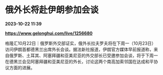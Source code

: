 # 俄外长将赴伊朗参加会谈

**2023-10-22 11:39**

**https://www.gelonghui.com/live/1256680**

格隆汇10月22日｜俄罗斯外交部证实，俄外长拉夫罗夫将在下周一（10月23日）访问伊朗首都德黑兰出席外长会谈。据法新社报道，伊朗官方媒体早前报道称，来自俄罗斯、土耳其、阿塞拜疆和亚美尼亚的外交部长已受邀参加会谈，将于下周一在德黑兰会见阿塞拜疆和亚美尼亚的外长，讨论这两个南高加索邻国在达成和平协议方面的进展。